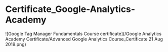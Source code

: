 # Certificate_Google-Analytics-Academy

![Google Tag Manager Fundamentals Course certificate](/Google Analytics Academy Certificate/Advanced Google Analytics Course_Certificate 21 Aug 2019.png)